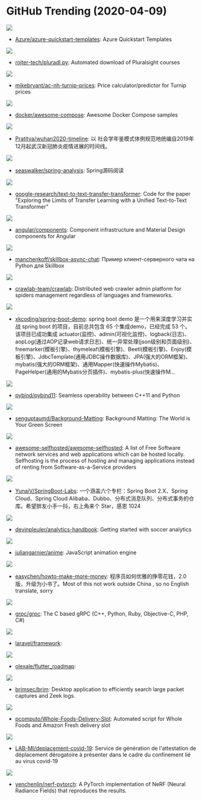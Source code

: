 # GitHub Trending (2020-04-09)

![](https://img.shields.io/badge/PowerShell-New%2042-green?style=flat-square&logo=appveyor)
- [Azure/azure-quickstart-templates](https://github.com/Azure/azure-quickstart-templates): Azure Quickstart Templates

![](https://img.shields.io/badge/Python-New%2097-green?style=flat-square&logo=appveyor)
- [rojter-tech/pluradl.py](https://github.com/rojter-tech/pluradl.py): Automated download of Pluralsight courses

![](https://img.shields.io/badge/JavaScript-New%2063-green?style=flat-square&logo=appveyor)
- [mikebryant/ac-nh-turnip-prices](https://github.com/mikebryant/ac-nh-turnip-prices): Price calculator/predictor for Turnip prices

![](https://img.shields.io/badge/HTML-New%20313-green?style=flat-square&logo=appveyor)
- [docker/awesome-compose](https://github.com/docker/awesome-compose): Awesome Docker Compose samples

![](https://img.shields.io/badge/none-New%20123-green?style=flat-square&logo=appveyor)
- [Pratitya/wuhan2020-timeline](https://github.com/Pratitya/wuhan2020-timeline): 以 社会学年鉴模式体例规范地统编自2019年12月起武汉新冠肺炎疫情进展的时间线。

![](https://img.shields.io/badge/Java-New%20121-green?style=flat-square&logo=appveyor)
- [seaswalker/spring-analysis](https://github.com/seaswalker/spring-analysis): Spring源码阅读

![](https://img.shields.io/badge/Python-New%2061-green?style=flat-square&logo=appveyor)
- [google-research/text-to-text-transfer-transformer](https://github.com/google-research/text-to-text-transfer-transformer): Code for the paper "Exploring the Limits of Transfer Learning with a Unified Text-to-Text Transformer"

![](https://img.shields.io/badge/TypeScript-New%2017-green?style=flat-square&logo=appveyor)
- [angular/components](https://github.com/angular/components): Component infrastructure and Material Design components for Angular

![](https://img.shields.io/badge/Python-New%2014-green?style=flat-square&logo=appveyor)
- [manchenkoff/skillbox-async-chat](https://github.com/manchenkoff/skillbox-async-chat): Пример клиент-серверного чата на Python для Skillbox

![](https://img.shields.io/badge/Go-New%20174-green?style=flat-square&logo=appveyor)
- [crawlab-team/crawlab](https://github.com/crawlab-team/crawlab): Distributed web crawler admin platform for spiders management regardless of languages and frameworks.

![](https://img.shields.io/badge/Java-New%20139-green?style=flat-square&logo=appveyor)
- [xkcoding/spring-boot-demo](https://github.com/xkcoding/spring-boot-demo): spring boot demo 是一个用来深度学习并实战 spring boot 的项目，目前总共包含 65 个集成demo，已经完成 53 个。 该项目已成功集成 actuator(监控)、admin(可视化监控)、logback(日志)、aopLog(通过AOP记录web请求日志)、统一异常处理(json级别和页面级别)、freemarker(模板引擎)、thymeleaf(模板引擎)、Beetl(模板引擎)、Enjoy(模板引擎)、JdbcTemplate(通用JDBC操作数据库)、JPA(强大的ORM框架)、mybatis(强大的ORM框架)、通用Mapper(快速操作Mybatis)、PageHelper(通用的Mybatis分页插件)、mybatis-plus(快速操作M…

![](https://img.shields.io/badge/C%2B%2B-New%2019-green?style=flat-square&logo=appveyor)
- [pybind/pybind11](https://github.com/pybind/pybind11): Seamless operability between C++11 and Python

![](https://img.shields.io/badge/Python-New%20168-green?style=flat-square&logo=appveyor)
- [senguptaumd/Background-Matting](https://github.com/senguptaumd/Background-Matting): Background Matting: The World is Your Green Screen

![](https://img.shields.io/badge/JavaScript-New%20136-green?style=flat-square&logo=appveyor)
- [awesome-selfhosted/awesome-selfhosted](https://github.com/awesome-selfhosted/awesome-selfhosted): A list of Free Software network services and web applications which can be hosted locally. Selfhosting is the process of hosting and managing applications instead of renting from Software-as-a-Service providers

![](https://img.shields.io/badge/Java-New%2043-green?style=flat-square&logo=appveyor)
- [YunaiV/SpringBoot-Labs](https://github.com/YunaiV/SpringBoot-Labs): 一个涵盖六个专栏：Spring Boot 2.X、Spring Cloud、Spring Cloud Alibaba、Dubbo、分布式消息队列、分布式事务的仓库。希望胖友小手一抖，右上角来个 Star，感恩 1024

![](https://img.shields.io/badge/Jupyter%20Notebook-New%2062-green?style=flat-square&logo=appveyor)
- [devinpleuler/analytics-handbook](https://github.com/devinpleuler/analytics-handbook): Getting started with soccer analytics

![](https://img.shields.io/badge/JavaScript-New%2071-green?style=flat-square&logo=appveyor)
- [juliangarnier/anime](https://github.com/juliangarnier/anime): JavaScript animation engine

![](https://img.shields.io/badge/CSS-New%20561-green?style=flat-square&logo=appveyor)
- [easychen/howto-make-more-money](https://github.com/easychen/howto-make-more-money): 程序员如何优雅的挣零花钱，2.0版，升级为小书了。Most of this not work outside China , so no English translate, sorry

![](https://img.shields.io/badge/C%2B%2B-New%2029-green?style=flat-square&logo=appveyor)
- [grpc/grpc](https://github.com/grpc/grpc): The C based gRPC (C++, Python, Ruby, Objective-C, PHP, C#)

![](https://img.shields.io/badge/PHP-New%2022-green?style=flat-square&logo=appveyor)
- [laravel/framework](https://github.com/laravel/framework): 

![](https://img.shields.io/badge/none-New%2032-green?style=flat-square&logo=appveyor)
- [olexale/flutter_roadmap](https://github.com/olexale/flutter_roadmap): 

![](https://img.shields.io/badge/JavaScript-New%2034-green?style=flat-square&logo=appveyor)
- [brimsec/brim](https://github.com/brimsec/brim): Desktop application to efficiently search large packet captures and Zeek logs.

![](https://img.shields.io/badge/Python-New%2031-green?style=flat-square&logo=appveyor)
- [pcomputo/Whole-Foods-Delivery-Slot](https://github.com/pcomputo/Whole-Foods-Delivery-Slot): Automated script for Whole Foods and Amazon Fresh delivery slot

![](https://img.shields.io/badge/HTML-New%2022-green?style=flat-square&logo=appveyor)
- [LAB-MI/deplacement-covid-19](https://github.com/LAB-MI/deplacement-covid-19): Service de génération de l'attestation de déplacement dérogatoire à présenter dans le cadre du confinement lié au virus covid-19

![](https://img.shields.io/badge/Python-New%2090-green?style=flat-square&logo=appveyor)
- [yenchenlin/nerf-pytorch](https://github.com/yenchenlin/nerf-pytorch): A PyTorch implementation of NeRF (Neural Radiance Fields) that reproduces the results.

